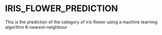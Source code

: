 # IRIS_FLOWER_PREDICTION
This is the prediction of the category of iris flower using a machine learning algorithm K-nearest-neighbour
